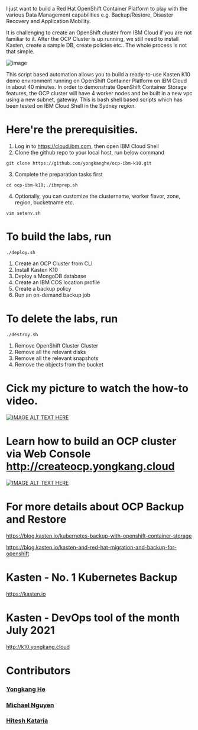 I just want to build a Red Hat OpenShift Container Platform to play with the various Data Management capabilities e.g. Backup/Restore, Disaster Recovery and Application Mobility. 

It is challenging to create an OpenShift cluster from IBM Cloud if you are not familiar to it. After the OCP Cluster is up running, we still need to install Kasten, create a sample DB, create policies etc.. The whole process is not that simple.

![image](https://blog.kasten.io/hs-fs/hubfs/Partner%20Images/Red%20Hat/kasten+openshift-social.png?width=500&name=kasten+openshift-social.png)

This script based automation allows you to build a ready-to-use Kasten K10 demo environment running on OpenShift Container Platform on IBM Cloud in about 40 minutes. In order to demonstrate OpenShift Container Storage features, the OCP cluster will have 4 worker nodes and be built in a new vpc using a new subnet, gateway. This is bash shell based scripts which has been tested on IBM Cloud Shell in the Sydney region. 

# Here're the prerequisities. 
1. Log in to https://cloud.ibm.com, then open IBM Cloud Shell
2. Clone the github repo to your local host, run below command
````
git clone https://github.com/yongkanghe/ocp-ibm-k10.git
````
3. Complete the preparation tasks first
````
cd ocp-ibm-k10;./ibmprep.sh
````
4. Optionally, you can customize the clustername, worker flavor, zone, region, bucketname etc.
````
vim setenv.sh
````
 
# To build the labs, run 
````
./deploy.sh
````
1. Create an OCP Cluster from CLI
2. Install Kasten K10
3. Deploy a MongoDB database
4. Create an IBM COS location profile
5. Create a backup policy
6. Run an on-demand backup job

# To delete the labs, run 
````
./destroy.sh
````
1. Remove OpenShift Cluster Cluster
2. Remove all the relevant disks
3. Remove all the relevant snapshots
4. Remove the objects from the bucket

# Cick my picture to watch the how-to video.
[![IMAGE ALT TEXT HERE](https://img.youtube.com/vi/HohBSwDjtmM/0.jpg)](https://www.youtube.com/watch?v=HohBSwDjtmM)

# Learn how to build an OCP cluster via Web Console http://createocp.yongkang.cloud 
[![IMAGE ALT TEXT HERE](https://img.youtube.com/vi/FDvY9PSxgAQ/0.jpg)](https://www.youtube.com/watch?v=FDvY9PSxgAQ)

# For more details about OCP Backup and Restore
https://blog.kasten.io/kubernetes-backup-with-openshift-container-storage

https://blog.kasten.io/kasten-and-red-hat-migration-and-backup-for-openshift

# Kasten - No. 1 Kubernetes Backup
https://kasten.io 

# Kasten - DevOps tool of the month July 2021
http://k10.yongkang.cloud

# Contributors

### [Yongkang He](http://yongkang.cloud)
### [Michael Nguyen](https://www.linkedin.com/in/michael-nguyen-29811034/)
### [Hitesh Kataria](https://www.linkedin.com/in/hitesh-kataria09/)

